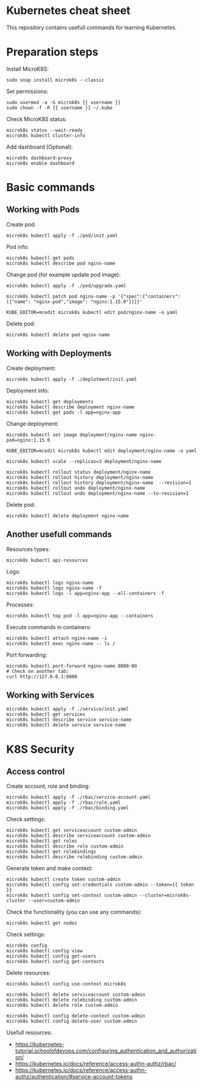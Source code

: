 Kubernetes cheat sheet
======================

This repository contains usefull commands for learning Kubernetes.


Preparation steps
=================

Install MicroK8S:

    sudo snap install microk8s --classic

Set permissions:

    sudo usermod -a -G microk8s {{ username }}
    sudo chown -f -R {{ username }} ~/.kube

Check MicroK8S status:

    microk8s status --wait-ready
    microk8s kubectl cluster-info

Add dashboard (Optional):

    microk8s dashboard-proxy
    microk8s enable dashboard


Basic commands
==============

Working with Pods
-----------------

Create pod:

    microk8s kubectl apply -f ./pod/init.yaml

Pod info:

    microk8s kubectl get pods
    microk8s kubectl describe pod nginx-name

Change pod (for example update pod image):

    microk8s kubectl apply -f ./pod/upgrade.yaml

    microk8s kubectl patch pod nginx-name -p '{"spec":{"containers":[{"name": "nginx-pod","image": "nginx:1.15.0"}]}}'

    KUBE_EDITOR=mcedit microk8s kubectl edit pod/nginx-name -o yaml 

Delete pod:

    microk8s kubectl delete pod nginx-name


Working with Deployments
------------------------

Create deployment:

    microk8s kubectl apply -f ./deplotment/init.yaml

Deployment info:

    microk8s kubectl get deployments
    microk8s kubectl describe deployment nginx-name
    microk8s kubectl get pods -l app=nginx-app

Change deployment:

    microk8s kubectl set image deployment/nginx-name nginx-pod=nginx:1.15.0

    KUBE_EDITOR=mcedit microk8s kubectl edit deployment/nginx-name -o yaml

    microk8s kubectl scale --replicas=3 deployment/nginx-name

    microk8s kubectl rollout status deployment/nginx-name
    microk8s kubectl rollout history deployment/nginx-name
    microk8s kubectl rollout history deployment/nginx-name  --revision=1
    microk8s kubectl rollout undo deployment/nginx-name
    microk8s kubectl rollout undo deployment/nginx-name --to-revision=1

Delete pod:

    microk8s kubectl delete deployment nginx-name


Another usefull commands
------------------------

Resources types:

    microk8s kubectl api-resources

Logs:

    microk8s kubectl logs nginx-name
    microk8s kubectl logs nginx-name -f
    microk8s kubectl logs -l app=nginx-app --all-containers -f

Processes:

    microk8s kubectl top pod -l app=nginx-app --containers 

Execute commands in containers:

    microk8s kubectl attach nginx-name -i
    microk8s kubectl exec nginx-name -- ls /

Port forwarding:

    microk8s kubectl port-forward nginx-name 8080:80
    # Check on another tab: 
    curl http://127.0.0.1:8080


Working with Services
---------------------

    microk8s kubectl apply -f ./service/init.yaml
    microk8s kubectl get services
    microk8s kubectl describe service service-name
    microk8s kubectl delete service service-name


K8S Security
============

Access control
--------------

Create account, role and binding:

    microk8s kubectl apply -f ./rbac/service-account.yaml
    microk8s kubectl apply -f ./rbac/role.yaml
    microk8s kubectl apply -f ./rbac/binding.yaml

Check settings:

    microk8s kubectl get serviceaccount custom-admin
    microk8s kubectl describe serviceaccount custom-admin
    microk8s kubectl get roles
    microk8s kubectl describe role custom-admin
    microk8s kubectl get rolebindings
    microk8s kubectl describe rolebinding custom-admin

Generate token and make context:

    microk8s kubectl create token custom-admin
    microk8s kubectl config set-credentials custom-admin --token={{ token }}
    microk8s kubectl config set-context custom-admin --cluster=microk8s-cluster --user=custom-admin

Check the functionality (you can use any commands):

    microk8s kubectl get nodes

Check settings:

    microk8s config
    microk8s kubectl config view
    microk8s kubectl config get-users
    microk8s kubectl config get-contexts

Delete resources:

    microk8s kubectl config use-context microk8s

    microk8s kubectl delete serviceaccount custom-admin
    microk8s kubectl delete rolebinding custom-admin
    microk8s kubectl delete role custom-admin

    microk8s kubectl config delete-context custom-admin
    microk8s kubectl config delete-user custom-admin

Usefull resources:

- https://kubernetes-tutorial.schoolofdevops.com/configuring_authentication_and_authorization/
- https://kubernetes.io/docs/reference/access-authn-authz/rbac/
- https://kubernetes.io/docs/reference/access-authn-authz/authentication/#service-account-tokens
